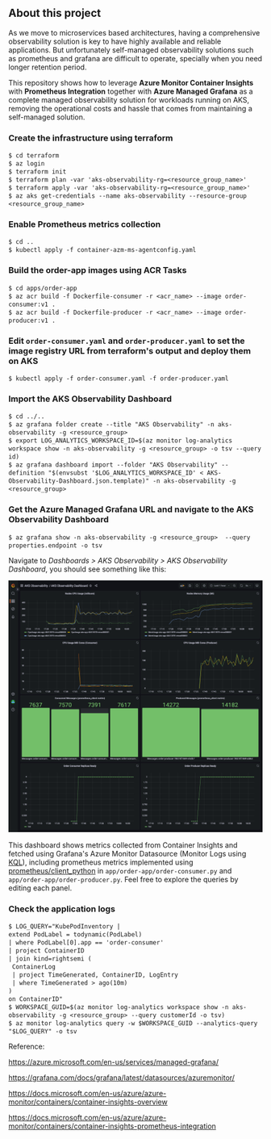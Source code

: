 ## About this project

As we move to microservices based architectures, having a comprehensive observability solution is key to have highly available and reliable applications. But unfortunately self-managed observability solutions such as prometheus and grafana are difficult to operate, specially when you need longer retention period.

This repository shows how to leverage **Azure Monitor Container Insights** with **Prometheus Integration** together with **Azure Managed Grafana** as a complete managed observability solution for workloads running on AKS, removing the operational costs and hassle that comes from maintaining a self-managed solution.

### Create the infrastructure using terraform

```
$ cd terraform
$ az login
$ terraform init
$ terraform plan -var 'aks-observability-rg=<resource_group_name>'
$ terraform apply -var 'aks-observability-rg=<resource_group_name>'
$ az aks get-credentials --name aks-observability --resource-group <resource_group_name>
```

### Enable Prometheus metrics collection 

```
$ cd ..
$ kubectl apply -f container-azm-ms-agentconfig.yaml
```

### Build the order-app images using ACR Tasks

```
$ cd apps/order-app
$ az acr build -f Dockerfile-consumer -r <acr_name> --image order-consumer:v1 .
$ az acr build -f Dockerfile-producer -r <acr_name> --image order-producer:v1 .
```

### Edit ```order-consumer.yaml``` and ```order-producer.yaml``` to set the image registry URL from terraform's output and deploy them on AKS

```
$ kubectl apply -f order-consumer.yaml -f order-producer.yaml
```

### Import the AKS Observability Dashboard

```
$ cd ../..
$ az grafana folder create --title "AKS Observability" -n aks-observability -g <resource_group>
$ export LOG_ANALYTICS_WORKSPACE_ID=$(az monitor log-analytics workspace show -n aks-observability -g <resource_group> -o tsv --query id)
$ az grafana dashboard import --folder "AKS Observability" --definition "$(envsubst '$LOG_ANALYTICS_WORKSPACE_ID' < AKS-Observability-Dashboard.json.template)" -n aks-observability -g <resource_group>
```

### Get the Azure Managed Grafana URL and navigate to the AKS Observability Dashboard

```
$ az grafana show -n aks-observability -g <resource_group>  --query properties.endpoint -o tsv
```

Navigate to _Dashboards > AKS Observability > AKS Observability Dashboard_, you should see something like this:

![Dashboard](AKS-Observability-Dashboar.png "AKS Observability Dashboard")

This dashboard shows metrics collected from Container Insights and fetched using Grafana's Azure Monitor Datasource (Monitor Logs using [KQL](https://docs.microsoft.com/en-us/azure/data-explorer/kusto/query/tutorial?pivots=azuremonitor)), including prometheus metrics implemented using [prometheus/client_python](https://github.com/prometheus/client_python) in ```app/order-app/order-consumer.py``` and ```app/order-app/order-producer.py```. Feel free to explore the queries by editing each panel.

### Check the application logs

```
$ LOG_QUERY="KubePodInventory | 
extend PodLabel = todynamic(PodLabel)
| where PodLabel[0].app == 'order-consumer'
| project ContainerID
| join kind=rightsemi (    
 ContainerLog 
 | project TimeGenerated, ContainerID, LogEntry
 | where TimeGenerated > ago(10m)
)
on ContainerID"
$ WORKSPACE_GUID=$(az monitor log-analytics workspace show -n aks-observability -g <resource_group> --query customerId -o tsv) 
$ az monitor log-analytics query -w $WORKSPACE_GUID --analytics-query "$LOG_QUERY" -o tsv
```

Reference:

https://azure.microsoft.com/en-us/services/managed-grafana/

https://grafana.com/docs/grafana/latest/datasources/azuremonitor/

https://docs.microsoft.com/en-us/azure/azure-monitor/containers/container-insights-overview

https://docs.microsoft.com/en-us/azure/azure-monitor/containers/container-insights-prometheus-integration
